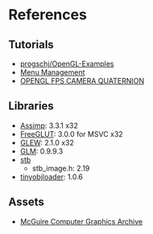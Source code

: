 # References

## Tutorials

* [progschj/OpenGL-Examples](https://github.com/progschj/OpenGL-Examples)
* [Menu Management](http://openglut.sourceforge.net/group__menus.html)
* [OPENGL FPS CAMERA QUATERNION](http://in2gpu.com/2016/03/14/opengl-fps-camera-quaternion/)

## Libraries

* [Assimp](https://github.com/assimp/assimp): 3.3.1 x32
* [FreeGLUT](http://freeglut.sourceforge.net/index.php#download): 3.0.0 for MSVC x32
* [GLEW](http://glew.sourceforge.net/): 2.1.0 x32
* [GLM](https://glm.g-truc.net/0.9.9/index.html): 0.9.9.3
* [stb](https://github.com/nothings/stb)
    - stb_image.h: 2.19
* [tinyobjloader](https://github.com/syoyo/tinyobjloader): 1.0.6

## Assets

* [McGuire Computer Graphics Archive](https://casual-effects.com/data/)
